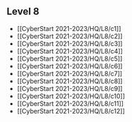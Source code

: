 ## Level 8
- [[CyberStart 2021-2023/HQ/L8/c1]]
- [[CyberStart 2021-2023/HQ/L8/c2]]
- [[CyberStart 2021-2023/HQ/L8/c3]]
- [[CyberStart 2021-2023/HQ/L8/c4]]
- [[CyberStart 2021-2023/HQ/L8/c5]]
- [[CyberStart 2021-2023/HQ/L8/c6]]
- [[CyberStart 2021-2023/HQ/L8/c7]]
- [[CyberStart 2021-2023/HQ/L8/c8]]
- [[CyberStart 2021-2023/HQ/L8/c9]]
- [[CyberStart 2021-2023/HQ/L8/c10]]
- [[CyberStart 2021-2023/HQ/L8/c11]]
- [[CyberStart 2021-2023/HQ/L8/c12]]
